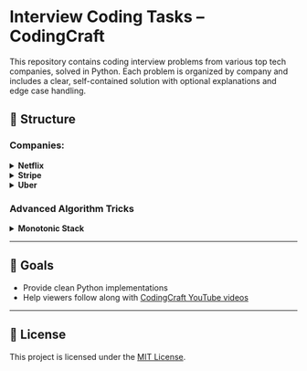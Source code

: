 # Interview Coding Tasks – CodingCraft

This repository contains coding interview problems from various top tech companies, solved in Python. Each problem is organized by company and includes a clear, self-contained solution with optional explanations and edge case handling.

## 📁 Structure

### Companies:
<details>
<summary><strong>Netflix</strong></summary>

- [contains_in_sorted_array.py](./netflix/contains_in_sorted_array.py)

</details>
<details>
<summary><strong>Stripe</strong></summary>

- [first-missing-positive.py](./stripe/first-missing-positive.py)

</details>
<details>
<summary><strong>Uber</strong></summary>

- [product-of-array-except-self.py](./uber/product-of-array-except-self.py)

</details>

### Advanced Algorithm Tricks
<details>
<summary><strong>Monotonic Stack</strong></summary>

- Daily Temperatures (LeetCode 739): [daily_temperatures.py](./monotonic-stack/daily_temperatures.py)
- Stock Span Problem: [stock_span.py](./monotonic-stack/stock_span.py)
- Next Smaller Element: [next_smaller_element.py](./monotonic-stack/next_smaller_element.py)
- Remove K Digits: [remove_k_digits.py](./monotonic-stack/remove_k_digits.py)
- 132 Pattern: [132_pattern.py](./monotonic-stack/132_pattern.py)

</details>

---

## 🎯 Goals
- Provide clean Python implementations
- Help viewers follow along with [CodingCraft YouTube videos](https://www.youtube.com/@CodingCraftChannel)

---

## 📝 License

This project is licensed under the [MIT License](./LICENSE).

